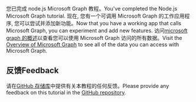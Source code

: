 <!-- markdownlint-disable MD002 MD041 -->

<span data-ttu-id="1d4c3-101">您已完成 node.js Microsoft Graph 教程。</span><span class="sxs-lookup"><span data-stu-id="1d4c3-101">You've completed the Node.js Microsoft Graph tutorial.</span></span> <span data-ttu-id="1d4c3-102">现在, 您有一个可调用 Microsoft Graph 的工作应用程序, 您可以尝试并添加新功能。</span><span class="sxs-lookup"><span data-stu-id="1d4c3-102">Now that you have a working app that calls Microsoft Graph, you can experiment and add new features.</span></span> <span data-ttu-id="1d4c3-103">访问[microsoft graph 的概述](/graph/overview)以查看您可以使用 Microsoft Graph 访问的所有数据。</span><span class="sxs-lookup"><span data-stu-id="1d4c3-103">Visit the [Overview of Microsoft Graph](/graph/overview) to see all of the data you can access with Microsoft Graph.</span></span>

## <a name="feedback"></a><span data-ttu-id="1d4c3-104">反馈</span><span class="sxs-lookup"><span data-stu-id="1d4c3-104">Feedback</span></span>

<span data-ttu-id="1d4c3-105">请在[GitHub 存储库](https://github.com/microsoftgraph/msgraph-training-nodeexpressapp)中提供有关本教程的任何反馈。</span><span class="sxs-lookup"><span data-stu-id="1d4c3-105">Please provide any feedback on this tutorial in the [GitHub repository](https://github.com/microsoftgraph/msgraph-training-nodeexpressapp).</span></span>